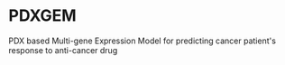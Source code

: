 # PDXGEM
PDX based Multi-gene Expression Model for predicting cancer patient's response to anti-cancer drug
